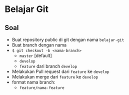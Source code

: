 # Belajar Git

## Soal
- Buat repository public di git dengan nama `belajar-git`
- Buat branch dengan nama
- `$ git checkout -b <nama-branch>`
    - `master` [default]
    - `develop`
    - `feature` dari branch `develop`
- Melakukan Pull request dari `feature` ke `develop`
- Melakukan merge dari `feature` ke `develop`
- format nama branch:
    - `feature/nama-feature`